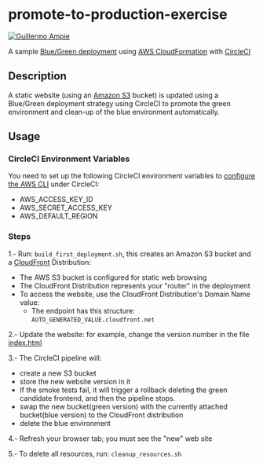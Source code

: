# promote-to-production-exercise

[![Guillermo Ampie](https://circleci.com/gh/guillermo-ampie/promote-to-production-exercise.svg?style=shield)](https://github.com/guillermo-ampie/promote-to-production-exercise)

A sample [Blue/Green deployment](https://en.wikipedia.org/wiki/Blue-green_deployment) using [AWS CloudFormation](https://aws.amazon.com/cloudformation/) with [CircleCI](https://www.circleci.com/)

## Description

A static website (using an [Amazon S3](https://aws.amazon.com/s3/) bucket) is updated using a Blue/Green deployment strategy using CircleCI to promote the green environment and clean-up of the blue environment automatically.

## Usage

### CircleCI Environment Variables

You need to set up the following CircleCI environment variables to [configure the AWS CLI](https://docs.aws.amazon.com/general/latest/gr/aws-sec-cred-types.html#access-keys-and-secret-access-keys) under CircleCI:

* AWS_ACCESS_KEY_ID
* AWS_SECRET_ACCESS_KEY
* AWS_DEFAULT_REGION

### Steps

1.- Run: `build_first_deployment.sh`, this creates an Amazon S3 bucket and a [CloudFront](https://aws.amazon.com/cloudfront/) Distribution:

* The AWS S3 bucket is configured for static web browsing
* The CloudFront Distribution represents your "router" in the deployment
* To access the website, use the CloudFront Distribution's Domain Name value:
  * The endpoint has this structure: `AUTO_GENERATED_VALUE.cloudfront.net`

2.- Update the website: for example, change the version number in the file [index.html](./index.html)

3.- The CircleCI pipeline will:

* create a new S3 bucket
* store the new website version in it
* If the smoke tests fail, it will trigger a rollback deleting the green candidate frontend, and then the pipeline stops.
* swap the new bucket(green version) with the currently attached bucket(blue version) to the CloudFront distribution
* delete the blue environment

4.- Refresh your browser tab; you must see the "new" web site

5.- To delete all resources, run: `cleanup_resources.sh`
